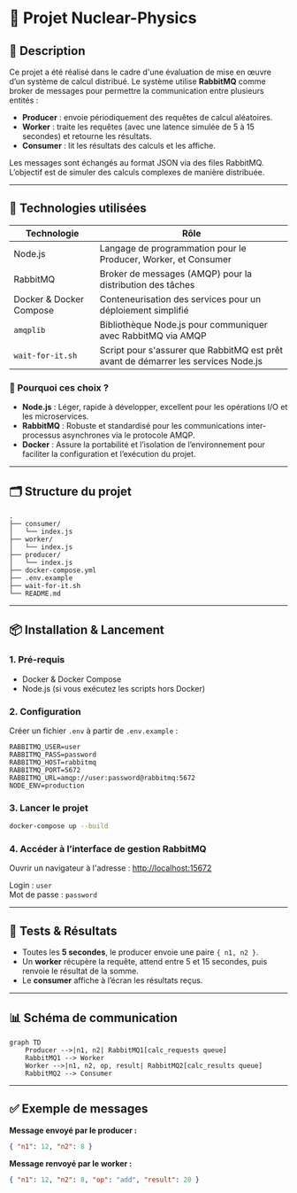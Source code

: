 # 🧠 Projet Nuclear-Physics

## 📝 Description

Ce projet a été réalisé dans le cadre d'une évaluation de mise en œuvre d’un système de calcul distribué. Le système utilise **RabbitMQ** comme broker de messages pour permettre la communication entre plusieurs entités :

- **Producer** : envoie périodiquement des requêtes de calcul aléatoires.
- **Worker** : traite les requêtes (avec une latence simulée de 5 à 15 secondes) et retourne les résultats.
- **Consumer** : lit les résultats des calculs et les affiche.

Les messages sont échangés au format JSON via des files RabbitMQ. L’objectif est de simuler des calculs complexes de manière distribuée.

---

## 🔧 Technologies utilisées

| Technologie       | Rôle                                                                 |
|-------------------|----------------------------------------------------------------------|
| Node.js           | Langage de programmation pour le Producer, Worker, et Consumer       |
| RabbitMQ          | Broker de messages (AMQP) pour la distribution des tâches            |
| Docker & Docker Compose | Conteneurisation des services pour un déploiement simplifié      |
| `amqplib`         | Bibliothèque Node.js pour communiquer avec RabbitMQ via AMQP         |
| `wait-for-it.sh`  | Script pour s'assurer que RabbitMQ est prêt avant de démarrer les services Node.js |

### 🎯 Pourquoi ces choix ?

- **Node.js** : Léger, rapide à développer, excellent pour les opérations I/O et les microservices.
- **RabbitMQ** : Robuste et standardisé pour les communications inter-processus asynchrones via le protocole AMQP.
- **Docker** : Assure la portabilité et l’isolation de l’environnement pour faciliter la configuration et l’exécution du projet.

---

## 🗂️ Structure du projet

```
.
├── consumer/
│   └── index.js
├── worker/
│   └── index.js
├── producer/
│   └── index.js
├── docker-compose.yml
├── .env.example
├── wait-for-it.sh
└── README.md
```

---

## 📦 Installation & Lancement

### 1. Pré-requis

- Docker & Docker Compose
- Node.js (si vous exécutez les scripts hors Docker)

### 2. Configuration

Créer un fichier `.env` à partir de `.env.example` :

```env
RABBITMQ_USER=user
RABBITMQ_PASS=password
RABBITMQ_HOST=rabbitmq
RABBITMQ_PORT=5672
RABBITMQ_URL=amqp://user:password@rabbitmq:5672
NODE_ENV=production
```

### 3. Lancer le projet

```bash
docker-compose up --build
```

### 4. Accéder à l’interface de gestion RabbitMQ

Ouvrir un navigateur à l'adresse : [http://localhost:15672](http://localhost:15672)

Login : `user`  
Mot de passe : `password`

---

## 🧪 Tests & Résultats

- Toutes les **5 secondes**, le producer envoie une paire `{ n1, n2 }`.
- Un **worker** récupère la requête, attend entre 5 et 15 secondes, puis renvoie le résultat de la somme.
- Le **consumer** affiche à l’écran les résultats reçus.

---

## 📊 Schéma de communication

```mermaid
graph TD
    Producer -->|n1, n2| RabbitMQ1[calc_requests queue]
    RabbitMQ1 --> Worker
    Worker -->|n1, n2, op, result| RabbitMQ2[calc_results queue]
    RabbitMQ2 --> Consumer
```

---

## ✅ Exemple de messages

**Message envoyé par le producer :**
```json
{ "n1": 12, "n2": 8 }
```

**Message renvoyé par le worker :**
```json
{ "n1": 12, "n2": 8, "op": "add", "result": 20 }
```
